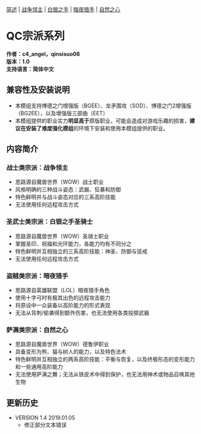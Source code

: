 [简述](README.md) | [战争领主](README-FIGHTER.md) | [白银之手](README-PALADIN.md) | [暗夜猎手](README-THIEF.md) | [自然之心](README-SHAMAN.md)
# QC宗派系列

**作者：c4_angel，qinsisuo06**  
**版本：1.0**  
**支持语言：简体中文**

## 兼容性及安装说明
- 本模组支持博德之门增强版（BGEE）、龙矛围攻（SOD）、博德之门2增强版（BG2EE），以及增强版三部曲（EET）
- 本模组提供的职业实力**明显高于**原版职业，可能会造成对游戏乐趣的损害，**建议在安装了难度强化模组**的环境下安装和使用本模组提供的职业。

## 内容简介

### 战士类宗派：战争领主
- 思路源自魔兽世界（WOW）战士职业
- 风格明确的三种战斗姿态：武器、狂暴和防御
- 特色鲜明并与战斗姿态对应的三系高阶技能
- 无法使用任何远程攻击方式

### 圣武士类宗派：白银之手圣骑士
- 思路源自魔兽世界（WOW）圣骑士职业
- 掌握圣印、祝福和光环能力，各能力均有不同分之
- 特色鲜明并互相独立的三系高阶技能：神圣、防御与惩戒
- 无法使用任何远程攻击方式

### 盗贼类宗派：暗夜猎手
- 思路源自英雄联盟（LOL）暗夜猎手角色
- 使用十字弓时有极其出色的远程攻击能力
- 将原设中一众装备以高阶能力的形式表现
- 无法从背刺/偷袭得到额外伤害，也无法使用各类投掷武器

### 萨满类宗派：自然之心
- 思路源自魔兽世界（WOW）德鲁伊职业
- 具备变形为熊、猫与树人的能力，以及特色法术
- 特色鲜明并互相独立的两系高阶技能：平衡与恢复，以及终极形态的变形能力和一些通用高阶能力
- 无法使用萨满之舞；无法从铁皮术中得到保护，也无法用神术或物品召唤其他生物


## 更新历史

- VERSION 1.4 2019.01.05
	- 修正部分文本错误